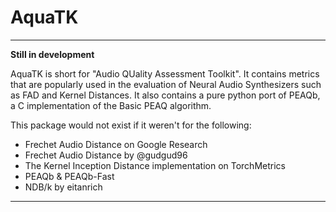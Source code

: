 # AquaTK
-----

**Still in development**


AquaTK is short for "Audio QUality Assessment Toolkit". It contains metrics that are popularly used in the evaluation of Neural Audio Synthesizers such as FAD and Kernel Distances. It also contains a pure python port of PEAQb, a C implementation of the Basic PEAQ algorithm. 

This package would not exist if it weren't for the following: 

- Frechet Audio Distance on Google Research
- Frechet Audio Distance by @gudgud96
- The Kernel Inception Distance implementation on TorchMetrics
- PEAQb & PEAQb-Fast
- NDB/k by eitanrich


----

